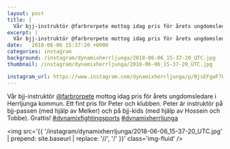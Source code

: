 ```yaml
---
layout: post
title: |
  Vår bjj-instruktör @farbrorpete mottog idag pris för årets ungdomsledare i Herrljunga kommun
excerpt: |
  Vår bjj-instruktör @farbrorpete mottog idag pris för årets ungdomsledare i Herrljunga kommun. Ett fint pris för Peter och klubben. Peter är instruktör på bjj-passen (med hjälp av Melker) och på bjj-kids (med hjälp av Hossein och Tobbe). Grattis!  
date:   2018-06-06 15:37:20 +0000
categories: instagram
background: /instagram/dynamixherrljunga/2018-06-06_15-37-20_UTC.jpg
thumbnail: /instagram/dynamixherrljunga/2018-06-06_15-37-20_UTC.jpg

instagram_url: https://www.instagram.com/dynamixherrljunga/p/BjsEFgwF7La
---
```

Vår bjj-instruktör [@farbrorpete](https://www.instagram.com/farbrorpete/) mottog idag pris för årets ungdomsledare i Herrljunga kommun. Ett fint pris för Peter och klubben. Peter är instruktör på bjj-passen (med hjälp av Melker) och på bjj-kids (med hjälp av Hossein och Tobbe). Grattis! [#dynamixfightingsports](https://www.instagram.com/explore/tags/dynamixfightingsports/) [#dynamixherrljunga](https://www.instagram.com/explore/tags/dynamixherrljunga/)



<img src='{{ '/instagram/dynamixherrljunga/2018-06-06_15-37-20_UTC.jpg' | prepend: site.baseurl | replace: '//', '/' }}' class='img-fluid' />
